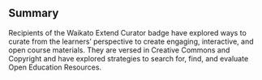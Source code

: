 ## Summary
Recipients of the Waikato Extend Curator badge have explored ways to curate from the learners’ perspective to create engaging, interactive, and open course materials. They are versed in Creative Commons and Copyright and have explored strategies to search for, find, and evaluate Open Education Resources.
